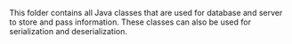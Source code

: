 This folder contains all Java classes that are used for database and server to store and pass information. These classes can also be used for serialization and deserialization.